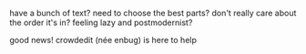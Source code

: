 have a bunch of text? need to choose the best parts? don't really care about the order it's in? feeling lazy and postmodernist?

good news! crowdedit (née enbug) is here to help

